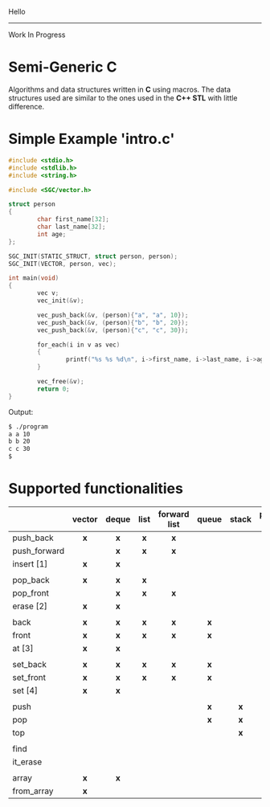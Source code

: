 ﻿Hello



--------------------------------------------------





Work In Progress

# Semi-Generic C
Algorithms and data structures written in **C** using macros. The data structures used are similar to the ones used in the **C++ STL** with little difference.

# Simple Example 'intro.c'

```c
#include <stdio.h>
#include <stdlib.h>
#include <string.h>

#include <SGC/vector.h>

struct person
{
        char first_name[32];
        char last_name[32];
        int age;
};

SGC_INIT(STATIC_STRUCT, struct person, person);
SGC_INIT(VECTOR, person, vec);

int main(void)
{
        vec v;
        vec_init(&v);

        vec_push_back(&v, (person){"a", "a", 10});
        vec_push_back(&v, (person){"b", "b", 20});
        vec_push_back(&v, (person){"c", "c", 30});

        for_each(i in v as vec)
        {
                printf("%s %s %d\n", i->first_name, i->last_name, i->age);
        }

        vec_free(&v);
        return 0;
}
```

Output:
```bash
$ ./program
a a 10
b b 20
c c 30
$ 
```
# Supported functionalities

|              | vector | deque | list | forward<br>list | queue | stack | priority<br>queue | set | unordered<br>set | map | unordered<br>map |
| ------------ | :----: | :---: | :--: | :-------------: | :---: | :---: | :---------------: | :-: | :--------------: | :-: | :--------------: |
| push_back    | **x**      | **x**     | **x**    | **x**               |       |       |                   |     |                  |     |                  |
| push_forward |        | **x**     | **x**    | **x**               |       |       |                   |     |                  |     |                  |
| insert [1]   | **x**      | **x**     |      |                 |       |       |                   | **x**   | **x**                |     |                  |
|              |        |       |      |                 |       |       |                   |     |                  |     |                  |
| pop_back     | **x**      | **x**     | **x**    |                 |       |       |                   |     |                  |     |                  |
| pop_front    |        | **x**     | **x**    | **x**               |       |       |                   |     |                  |     |                  |
| erase [2]    | **x**      | **x**     |      |                 |       |       |                   | **x**   | **x**                | **x**   | **x**                |
|              |        |       |      |                 |       |       |                   |     |                  |     |                  |
| back         | **x**      | **x**     | **x**    | **x**               | **x**     |       |                   |     |                  |     |                  |
| front        | **x**      | **x**     | **x**    | **x**               | **x**     |       |                   |     |                  |     |                  |
| at [3]       | **x**      | **x**     |      |                 |       |       |                   |     |                  | **x**   | **x**                |
|              |        |       |      |                 |       |       |                   |     |                  |     |                  |
| set_back     | **x**      | **x**     | **x**    | **x**               | **x**     |       |                   |     |                  |     |                  |
| set_front    | **x**      | **x**     | **x**    | **x**               | **x**     |       |                   |     |                  |     |                  |
| set [4]      | **x**      | **x**     |      |                 |       |       |                   |     |                  | **x**   | **x**                |
|              |        |       |      |                 |       |       |                   |     |                  |     |                  |
| push         |        |       |      |                 | **x**     | **x**     | **x**                 |     |                  |     |                  |
| pop          |        |       |      |                 | **x**     | **x**     | **x**                 |     |                  |     |                  |
| top          |        |       |      |                 |       | **x**     | **x**                 |     |                  |     |                  |
|              |        |       |      |                 |       |       |                   |     |                  |     |                  |
| find         |        |       |      |                 |       |       |                   | **x**   | **x**                | **x**   | **x**                |
| it_erase     |        |       |      |                 |       |       |                   | **x**   | **x**                | **x**   | **x**                |
|              |        |       |      |                 |       |       |                   |     |                  |     |                  |
| array        | **x**      | **x**     |      |                 |       |       |                   |     |                  |     |                  |
| from_array   | **x**      |       |      |                 |       |       | **x**                 |     |                  |     |                  |
